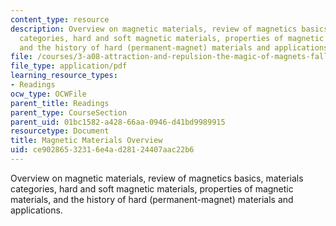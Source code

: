 ```yaml
---
content_type: resource
description: Overview on magnetic materials, review of magnetics basics, materials
  categories, hard and soft magnetic materials, properties of magnetic materials,
  and the history of hard (permanent-magnet) materials and applications.
file: /courses/3-a08-attraction-and-repulsion-the-magic-of-magnets-fall-2005/ce90286532316e4ad28124407aac22b6_magnet_basics.pdf
file_type: application/pdf
learning_resource_types:
- Readings
ocw_type: OCWFile
parent_title: Readings
parent_type: CourseSection
parent_uid: 01bc1582-a428-66aa-0946-d41bd9989915
resourcetype: Document
title: Magnetic Materials Overview
uid: ce902865-3231-6e4a-d281-24407aac22b6
---
```

Overview on magnetic materials, review of magnetics basics, materials categories, hard and soft magnetic materials, properties of magnetic materials, and the history of hard (permanent-magnet) materials and applications.

